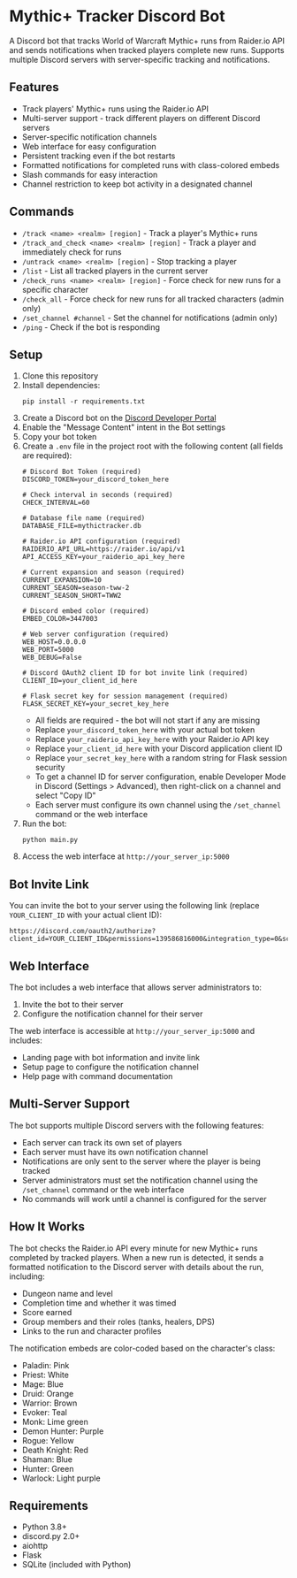 # Mythic+ Tracker Discord Bot

A Discord bot that tracks World of Warcraft Mythic+ runs from Raider.io API and sends notifications when tracked players complete new runs. Supports multiple Discord servers with server-specific tracking and notifications.

## Features

- Track players' Mythic+ runs using the Raider.io API
- Multi-server support - track different players on different Discord servers
- Server-specific notification channels
- Web interface for easy configuration
- Persistent tracking even if the bot restarts
- Formatted notifications for completed runs with class-colored embeds
- Slash commands for easy interaction
- Channel restriction to keep bot activity in a designated channel

## Commands

- `/track <name> <realm> [region]` - Track a player's Mythic+ runs
- `/track_and_check <name> <realm> [region]` - Track a player and immediately check for runs
- `/untrack <name> <realm> [region]` - Stop tracking a player
- `/list` - List all tracked players in the current server
- `/check_runs <name> <realm> [region]` - Force check for new runs for a specific character
- `/check_all` - Force check for new runs for all tracked characters (admin only)
- `/set_channel #channel` - Set the channel for notifications (admin only)
- `/ping` - Check if the bot is responding

## Setup

1. Clone this repository
2. Install dependencies:
   ```
   pip install -r requirements.txt
   ```
3. Create a Discord bot on the [Discord Developer Portal](https://discord.com/developers/applications)
4. Enable the "Message Content" intent in the Bot settings
5. Copy your bot token
6. Create a `.env` file in the project root with the following content (all fields are required):
   ```
   # Discord Bot Token (required)
   DISCORD_TOKEN=your_discord_token_here

   # Check interval in seconds (required)
   CHECK_INTERVAL=60

   # Database file name (required)
   DATABASE_FILE=mythictracker.db

   # Raider.io API configuration (required)
   RAIDERIO_API_URL=https://raider.io/api/v1
   API_ACCESS_KEY=your_raiderio_api_key_here

   # Current expansion and season (required)
   CURRENT_EXPANSION=10
   CURRENT_SEASON=season-tww-2
   CURRENT_SEASON_SHORT=TWW2

   # Discord embed color (required)
   EMBED_COLOR=3447003

   # Web server configuration (required)
   WEB_HOST=0.0.0.0
   WEB_PORT=5000
   WEB_DEBUG=False

   # Discord OAuth2 client ID for bot invite link (required)
   CLIENT_ID=your_client_id_here

   # Flask secret key for session management (required)
   FLASK_SECRET_KEY=your_secret_key_here
   ```
   - All fields are required - the bot will not start if any are missing
   - Replace `your_discord_token_here` with your actual bot token
   - Replace `your_raiderio_api_key_here` with your Raider.io API key
   - Replace `your_client_id_here` with your Discord application client ID
   - Replace `your_secret_key_here` with a random string for Flask session security
   - To get a channel ID for server configuration, enable Developer Mode in Discord (Settings > Advanced), then right-click on a channel and select "Copy ID"
   - Each server must configure its own channel using the `/set_channel` command or the web interface
7. Run the bot:
   ```
   python main.py
   ```
8. Access the web interface at `http://your_server_ip:5000`

## Bot Invite Link

You can invite the bot to your server using the following link (replace `YOUR_CLIENT_ID` with your actual client ID):

```
https://discord.com/oauth2/authorize?client_id=YOUR_CLIENT_ID&permissions=139586816000&integration_type=0&scope=bot
```

## Web Interface

The bot includes a web interface that allows server administrators to:

1. Invite the bot to their server
2. Configure the notification channel for their server

The web interface is accessible at `http://your_server_ip:5000` and includes:

- Landing page with bot information and invite link
- Setup page to configure the notification channel
- Help page with command documentation

## Multi-Server Support

The bot supports multiple Discord servers with the following features:

- Each server can track its own set of players
- Each server must have its own notification channel
- Notifications are only sent to the server where the player is being tracked
- Server administrators must set the notification channel using the `/set_channel` command or the web interface
- No commands will work until a channel is configured for the server

## How It Works

The bot checks the Raider.io API every minute for new Mythic+ runs completed by tracked players. When a new run is detected, it sends a formatted notification to the Discord server with details about the run, including:

- Dungeon name and level
- Completion time and whether it was timed
- Score earned
- Group members and their roles (tanks, healers, DPS)
- Links to the run and character profiles

The notification embeds are color-coded based on the character's class:
- Paladin: Pink
- Priest: White
- Mage: Blue
- Druid: Orange
- Warrior: Brown
- Evoker: Teal
- Monk: Lime green
- Demon Hunter: Purple
- Rogue: Yellow
- Death Knight: Red
- Shaman: Blue
- Hunter: Green
- Warlock: Light purple

## Requirements

- Python 3.8+
- discord.py 2.0+
- aiohttp
- Flask
- SQLite (included with Python)
